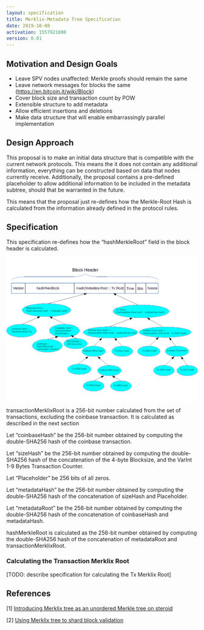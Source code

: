 ```yaml
---
layout: specification
title: Merklix-Metadata Tree Specification
date: 2019-10-08
activation: 1557921600
version: 0.01
---
```


## Motivation and Design Goals

* Leave SPV nodes unaffected: Merkle proofs should remain the same
* Leave network messages for blocks the same (https://en.bitcoin.it/wiki/Block)
* Cover block size and transaction count by POW
* Extensible structure to add metadata
* Allow efficient insertions and deletions
* Make data structure that will enable embarrassingly parallel implementation

## Design Approach

This proposal is to make an initial data structure that is compatible with the current network protocols. This means the it does not contain any additional information, everything can be constructed based on data that nodes currently receive. Additionally, the proposal contains a pre-defined placeholder to allow additional information to be included in the metadata subtree, should that be warranted in the future.

This means that the proposal just re-defines how the Merkle-Root Hash is calculated from the information already defined in the protocol rules.

## Specification

This specification re-defines how the “hashMerkleRoot” field in the block header is calculated.

![Visualization of Merklix-Metadata Root calculation](images/tree-structure.png "Figure 1. Visualization of Merklix-Metadata root calculation")

transactionMerklixRoot is a 256-bit number calculated from the set of transactions, excluding the coinbase transaction. It is calculated as described in the next section

Let “coinbaseHash” be the 256-bit number obtained by computing the double-SHA256 hash of the coinbase transaction.

Let “sizeHash” be the 256-bit number obtained by computing the double-SHA256 hash of the concatenation of the 4-byte Blocksize, and the VarInt 1-9 Bytes Transaction Counter.

Let “Placeholder” be 256 bits of all zeros.

Let “metadataHash” be the 256-bit number obtained by computing the double-SHA256 hash of the concatenation of sizeHash and Placeholder.

Let “metadataRoot” be the 256-bit number obtained by computing the double-SHA256 hash of the concatenation of coinbaseHash and metadataHash.

hashMerkleRoot is calculated as the 256-bit number obtained by computing the double-SHA256 hash of the concatenation of metadataRoot and transactionMerklixRoot.

### Calculating the Transaction Merklix Root

[TODO: describe specification for calculating the Tx Merklix Root]

## References

[1] [Introducing Merklix tree as an unordered Merkle tree on steroid](https://www.deadalnix.me/2016/09/24/introducing-merklix-tree-as-an-unordered-merkle-tree-on-steroid/)

[2] [Using Merklix tree to shard block validation](https://www.deadalnix.me/2016/11/06/using-merklix-tree-to-shard-block-validation/)
